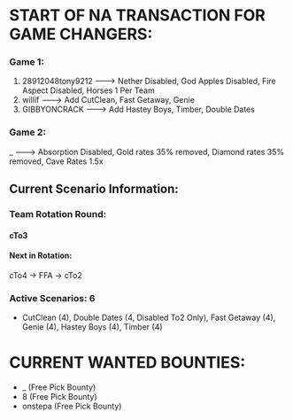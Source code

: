 # START OF NA TRANSACTION FOR GAME CHANGERS:

### Game 1:
  1) 28912048tony9212 ---> Nether Disabled, God Apples Disabled, Fire Aspect Disabled, Horses 1 Per Team
  2) willif ---> Add CutClean, Fast Getaway, Genie
  3) GIBBYONCRACK ---> Add Hastey Boys, Timber, Double Dates

### Game 2: 
_ ---> Absorption Disabled, Gold rates 35% removed, Diamond rates 35% removed, Cave Rates 1.5x

## Current Scenario Information:

### Team Rotation Round:

#### cTo3

#### Next in Rotation:

cTo4 -> FFA -> cTo2


### Active Scenarios: 6

- CutClean (4), Double Dates (4, Disabled To2 Only), Fast Getaway (4), Genie (4), Hastey Boys (4), Timber (4)

# CURRENT WANTED BOUNTIES:
- _ (Free Pick Bounty)
- 8 (Free Pick Bounty)
- onstepa (Free Pick Bounty)
